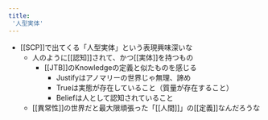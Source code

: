 ```yaml
---
title:
 '人型実体'
---
```


- [[SCP]]で出てくる「人型実体」という表現興味深いな
    - 人のように[[認知]]されて、かつ[[実体]]を持つもの
        - [[JTB]]のKnowledgeの定義と似たものを感じる
            - Justifyはアノマリーの世界じゃ無理、諦め
            - Trueは実態が存在していること（質量が存在すること）
            - Beliefは人として認知されていること
    - [[異常性]]の世界だと最大限頑張った「[[人間]]」の[[定義]]なんだろうな
